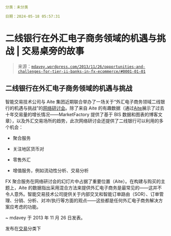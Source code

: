 ```yml

分类：未分类

日期：2024-05-18 05:57:31

```

# 二线银行在外汇电子商务领域的机遇与挑战 | 交易桌旁的故事

> 来源：[`mdavey.wordpress.com/2013/11/26/opportunities-and-challenges-for-tier-ii-banks-in-fx-ecommerce/#0001-01-01`](https://mdavey.wordpress.com/2013/11/26/opportunities-and-challenges-for-tier-ii-banks-in-fx-ecommerce/#0001-01-01)

## 二线银行在外汇电子商务领域的机遇与挑战

智能交易技术公司与 Aite 集团近期联合举办了一场关于“外汇电子商务领域二线银行的机遇与挑战”的[网络研讨会](http://www.smart-trade.net/blog/2013/11/14/smarttrade-invites-you-to-the-webinar-opportunities-and-challenges-for-tier-ii-banks-in-fx-ecommerce/)。除了来自 Aite 的有趣数据（通过[Aite](http://www.aitegroup.com/Reports/ReportDetail.aspx?recordItemID=1077)展示了过去十年交易量的增长情况——MarketFactory 提供了基于 BIS 数据和图表的博客文章），以及外汇交易场所的趋势，此次网络研讨会还提供了二线银行可以利用的多个机会：

+   聚合服务

+   关注地区货币对

+   零售外汇

+   增值服务，例如流动性分析、交易分析

FX 聚合服务在网络研讨会的幻灯片中占据了重要位置（Aite）。在构建与购买的主题上，Aite 的数据指出采用混合方法来提供外汇电子商务是最常见的——这并不令人意外。智能交易技术公司提供关于内部交叉和智能订单路由（SOR）、订单管理、分销、分析、对冲/执行等方面的观点——这些都是任何外汇电子商务解决方案应考虑的功能。

~ mdavey 于 2013 年 11 月 26 日发表。

发布在[交易](https://mdavey.wordpress.com/category/trading/)分类下
